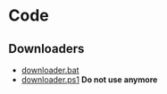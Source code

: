 # Code
## Downloaders

* [downloader.bat](./downloader.bat)
* [downloader.ps1](./downloader.ps1) **Do not use anymore**